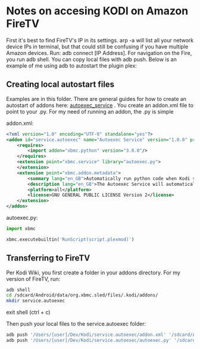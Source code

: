 # Notes on accesing KODI on Amazon FireTV

First it's best to find FireTV's IP in its settings. arp -a will list all your network device IPs in terminal, but that could still be confusing if you have multiple Amazon devices. Run: adb connect [IP Address]. For navigation on the Fire, you run adb shell. You can copy local files with adb push. Below is an example of me using adb to autostart the plugin plex:

## Creating local autostart files

Examples are in this folder. There are general guides for how to create an autostart of addons here:
[autoexec_service](https://kodi.wiki/view/Autoexec_Service) . You create an addon.xml file to point to your .py. For my need of running an addon, the .py is simple

addon.xml:

```xml
<?xml version="1.0" encoding="UTF-8" standalone="yes"?>
<addon id="service.autoexec" name="Autoexec Service" version="1.0.0" provider-name="your username">
	<requires>
		<import addon="xbmc.python" version="3.0.0"/>
	</requires>
	<extension point="xbmc.service" library="autoexec.py">
	</extension>
	<extension point="xbmc.addon.metadata">
		<summary lang="en_GB">Automatically run python code when Kodi starts.</summary>
		<description lang="en_GB">The Autoexec Service will automatically be run on Kodi startup.</description>
		<platform>all</platform>
		<license>GNU GENERAL PUBLIC LICENSE Version 2</license>
	</extension>
</addon>
```

autoexec.py:

```py
import xbmc

xbmc.executebuiltin('RunScript(script.plexmod)')
```

## Transferring to FireTV

Per Kodi Wiki, you first create a folder in your addons directory. For my version of FireTV, run:

```bash
adb shell
cd /sdcard/Android/data/org.xbmc.sled/files/.kodi/addons/
mkdir service.autoexec
```

exit shell (ctrl + c)

Then push your local files to the service.autoexec folder:

```bash
adb push '/Users/[user]/Dev/Kodi/service.autoexec/addon.xml' '/sdcard/Android/data/org.xbmc.sled/files/.kodi/addons/service.autoexec'
adb push '/Users/[user]/Dev/Kodi/service.autoexec/autoexec.py' '/sdcard/Android/data/org.xbmc.sled/files/.kodi/addons/service.autoexec'
```
